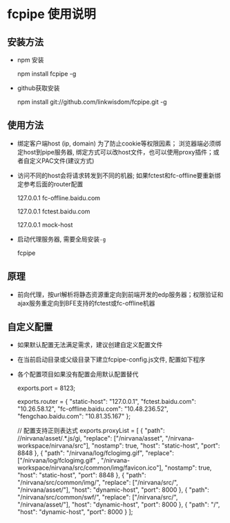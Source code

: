 
# fcpipe 使用说明

## 安装方法
 * npm 安装

    npm install fcpipe -g

 * github获取安装

    npm install git://github.com/linkwisdom/fcpipe.git -g


## 使用方法
 * 绑定客户端host (ip, domain) 为了防止cookie等权限因素；
 浏览器端必须绑定host到pipe服务器, 绑定方式可以改host文件，也可以使用proxy插件；或者自定义PAC文件(建议方式)
 * 访问不同的host会将请求转发到不同的机器; 如果fctest和fc-offline要重新绑定参考后面的router配置

    127.0.0.1 fc-offline.baidu.com

    127.0.0.1 fctest.baidu.com

    127.0.0.1 mock-host

 * 启动代理服务器, 需要全局安装`-g`

    fcpipe

 
 ## 原理

* 前向代理，按url解析将静态资源重定向到前端开发的edp服务器；权限验证和ajax服务重定向到BFE支持的fctest或fc-offline机器

## 自定义配置
- 如果默认配置无法满足需求，建议创建自定义配置文件
- 在当前启动目录或父级目录下建立fcpipe-config.js文件, 配置如下程序
- 各个配置项目如果没有配置会用默认配置替代

    exports.port = 8123;

    exports.router = {
        "static-host": "127.0.0.1",
        "fctest.baidu.com": "10.26.58.12",
        "fc-offline.baidu.com": "10.48.236.52",
        "fengchao.baidu.com": "10.81.35.167"
    };

    // 配置支持正则表达式
    exports.proxyList = [
        {
            "path": /\/nirvana\/asset\/.*\.js/gi,
            "replace": ["/nirvana/asset", "/nirvana-workspace/nirvana/src"],
            "nostamp": true,
            "host": "static-host",
            "port": 8848
        },
        {
            "path": "/nirvana/log/fclogimg.gif",
            "replace": ["/nirvana/log/fclogimg.gif"
                , "/nirvana-workspace/nirvana/src/common/img/favicon.ico"],
            "nostamp": true,
            "host": "static-host",
            "port": 8848
        },
        {
            "path": "/nirvana/src/common/img/",
            "replace": ["/nirvana/src/", "/nirvana/asset/"],
            "host": "dynamic-host",
            "port": 8000
        },
        {
            "path": "/nirvana/src/common/swf/",
            "replace": ["/nirvana/src/", "/nirvana/asset/"],
            "host": "dynamic-host",
            "port": 8000
        },
        {
            "path": "/",
            "host": "dynamic-host",
            "port": 8000
        }
    ];
